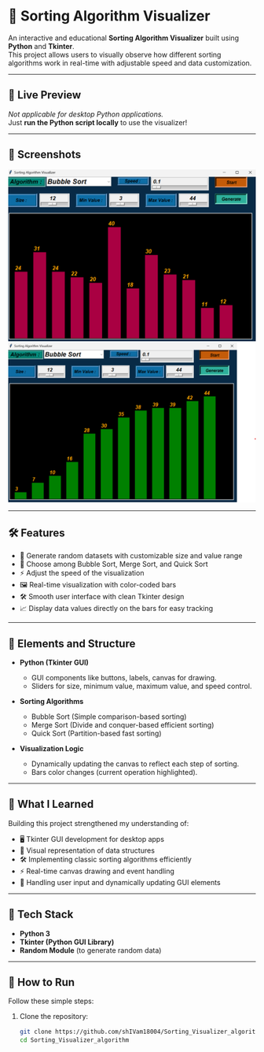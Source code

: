# 🎨 Sorting Algorithm Visualizer

An interactive and educational **Sorting Algorithm Visualizer** built using **Python** and **Tkinter**.  
This project allows users to visually observe how different sorting algorithms work in real-time with adjustable speed and data customization.

---

## 🚀 Live Preview

_Not applicable for desktop Python applications._  
Just **run the Python script locally** to use the visualizer!

---

## 📸 Screenshots

![Sorting Visualizer Screenshot -1](https://github.com/shIVam18004/Sorting_Visualizer_algorithm/blob/main/sort_1.png
)
![Sorting Visualizer Screenshot-2](https://github.com/shIVam18004/Sorting_Visualizer_algorithm/blob/main/sort_2.png)<!-- (Optional: Replace with your own screenshot) -->

---

## 🛠️ Features

- 🎲 Generate random datasets with customizable size and value range
- 🔽 Choose among Bubble Sort, Merge Sort, and Quick Sort
- ⚡ Adjust the speed of the visualization
- 🖼️ Real-time visualization with color-coded bars
- 🛠️ Smooth user interface with clean Tkinter design
- 📈 Display data values directly on the bars for easy tracking

---

## 🧩 Elements and Structure

- **Python (Tkinter GUI)**  
  - GUI components like buttons, labels, canvas for drawing.
  - Sliders for size, minimum value, maximum value, and speed control.

- **Sorting Algorithms**  
  - Bubble Sort (Simple comparison-based sorting)
  - Merge Sort (Divide and conquer-based efficient sorting)
  - Quick Sort (Partition-based fast sorting)

- **Visualization Logic**  
  - Dynamically updating the canvas to reflect each step of sorting.
  - Bars color changes (current operation highlighted).

---

## 🧠 What I Learned

Building this project strengthened my understanding of:

- 🖥️ Tkinter GUI development for desktop apps
- 🎨 Visual representation of data structures
- 🛠️ Implementing classic sorting algorithms efficiently
- ⚡ Real-time canvas drawing and event handling
- 🎯 Handling user input and dynamically updating GUI elements

---

## 📂 Tech Stack

- **Python 3**
- **Tkinter (Python GUI Library)**
- **Random Module** (to generate random data)

---

## 📁 How to Run

Follow these simple steps:

1. Clone the repository:
   ```bash
   git clone https://github.com/shIVam18004/Sorting_Visualizer_algorithm.git
   cd Sorting_Visualizer_algorithm
